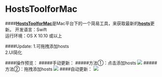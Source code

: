 # HostsToolforMac

####[**HostsToolforMac**](https://github.com/ZzzM/HostToolforMac)是Mac平台下的一个简易工具，来获取最新的[**hosts**](https://github.com/racaljk/hosts.git)更新。
开发语言：Swift<br/>
运行环境：OS X 10.10 或以上<br/>



####Update:
1.可拖拽添加hosts<br/>
2.UI简化

####操作预览：
#####手动更新：
#####方法①：点击添加hosts
![](http://ww2.sinaimg.cn/large/77a575a6gw1f3nrz73sm5g20nw0i5amr.gif)
#####方法②：拖拽添加hosts
![](http://ww1.sinaimg.cn/large/77a575a6gw1f3ns4sn0wzg20nw0i5gxi.gif)
####自动更新：
![](http://ww4.sinaimg.cn/large/77a575a6gw1f3nsu42u9ug20nw0i5k3v.gif)


